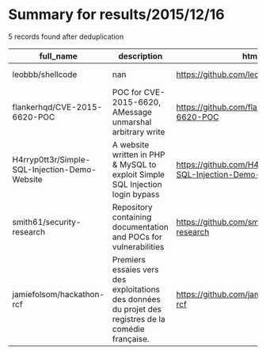 
# Summary for results/2015/12/16
    
5 records found after deduplication

| full_name | description | html_url | matched_list | matched_count | pushed_at | size | stargazers_count | language | forks_count | vul_ids |
|-----------------------------------------------|------------------------------------------------------------------------------------------------------|------------------------------------------------------------------|-----------------------|-----------------|---------------------------|--------|--------------------|------------|---------------|-------------------|
| leobbb/shellcode | nan | https://github.com/leobbb/shellcode | ['shellcode'] | 1 | 2015-12-16 02:00:16+00:00 | 1 | 0 | Shell | 0 | [] |
| flankerhqd/CVE-2015-6620-POC | POC for CVE-2015-6620, AMessage unmarshal arbitrary write | https://github.com/flankerhqd/CVE-2015-6620-POC | ['cve poc', 'cve-2'] | 2 | 2015-12-16 03:48:31+00:00 | 12911 | 39 | C++ | 16 | ['CVE-2015-6620'] |
| H4rryp0tt3r/Simple-SQL-Injection-Demo-Website | A website written in PHP & MySQL to exploit Simple SQL Injection login bypass | https://github.com/H4rryp0tt3r/Simple-SQL-Injection-Demo-Website | ['exploit'] | 1 | 2015-12-16 05:04:00+00:00 | 291 | 0 | PHP | 1 | [] |
| smith61/security-research | Repository containing documentation and POCs for vulnerabilities | https://github.com/smith61/security-research | ['vulnerability poc'] | 1 | 2015-12-16 05:36:31+00:00 | 38 | 1 | Java | 0 | [] |
| jamiefolsom/hackathon-rcf | Premiers essaies vers des exploitations des données du projet des registres de la comédie française. | https://github.com/jamiefolsom/hackathon-rcf | ['exploit'] | 1 | 2015-12-16 12:20:15+00:00 | 12 | 0 | | 1 | [] |

